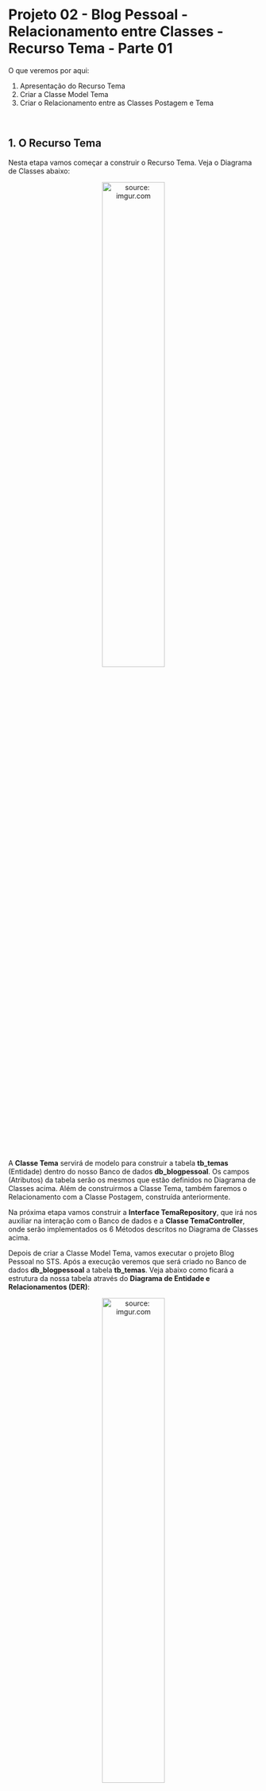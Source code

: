 <h1>Projeto 02 - Blog Pessoal - Relacionamento entre Classes - Recurso Tema - Parte 01</h1>

O que veremos por aqui:

1. Apresentação do Recurso Tema
2. Criar a Classe Model Tema
3. Criar o Relacionamento entre as Classes Postagem e Tema

<br />

<h2>1. O Recurso Tema</h2>

Nesta etapa vamos começar a construir o Recurso Tema. Veja o Diagrama de Classes abaixo: 

<div align="center"><img src="https://i.imgur.com/ocn729z.png" title="source: imgur.com" width="50%"/></div>

A **Classe Tema** servirá de modelo para construir a tabela **tb_temas** (Entidade) dentro do nosso Banco de dados **db_blogpessoal**. Os campos (Atributos) da tabela serão os mesmos que estão definidos no Diagrama de Classes acima. Além de construirmos a Classe Tema, também faremos o Relacionamento com a Classe Postagem, construída anteriormente. 

Na próxima etapa vamos construir a **Interface TemaRepository**, que irá nos auxiliar na interação com o Banco de dados e a **Classe TemaController**, onde serão implementados os 6 Métodos descritos no Diagrama de Classes acima.

Depois de criar a Classe Model Tema, vamos executar o projeto Blog Pessoal no STS. Após a execução veremos que será criado no Banco de dados **db_blogpessoal** a tabela **tb_temas**. Veja abaixo como ficará a estrutura da nossa tabela através do **Diagrama de Entidade e Relacionamentos (DER)**:

<div align="center"><img src="https://i.imgur.com/YKdkCyN.png" title="source: imgur.com" width="50%"/></div>

O Dicionário de dados da nossa tabela tb_temas será o seguinte:

| Atributo      | Tipo de dado | Descrição           | Chave |
| ------------- | ------------ | ------------------- | ----- |
| **id**        | bigint       | Identificador único | PK    |
| **descricao** | varchar(255) | Tema  |       |

<br />

| <img src="https://i.imgur.com/vVDBDG0.png" title="source: imgur.com" width="150px"/> | <div align="left"> **ALERTA DE BSM:** *Mantenha a Atenção aos Detalhes ao criar o Recurso Tema. Todas as Camadas (Pacotes: Model, Repository e Controller), já foram criadas no Recurso Postagem.* </div> |
| ------------------------------------------------------------ | ------------------------------------------------------------ |

<br />

| <img src="https://i.imgur.com/RfjtOFi.png" title="source: imgur.com" width="100px"/> | <div align="left"> **DICA:** *Caso você tenha alguma dúvida sobre como criar a Classe, executar o projeto, entre outras, consulte a Documentação do Recurso Postagem.* </div> |
| ------------------------------------------------------------ | ------------------------------------------------------------ |

<br />

<h2>👣 Passo 01 - Criar a Classe Tema na Camada Model</h2>

Agora vamos criar a segunda Classe Model que chamaremos de **Tema**.

1. Clique com o botão direito do mouse sobre o **Pacote Model** (**com.generation.blogpessoal.model**), na Source Folder Principal (**src/main/java**), e clique na opção **New 🡪 Class**
2. Na janela **New Java Class**, no item **Name**, digite o nome da Classe (**Tema**), e na sequência clique no botão **Finish** para concluir.
3. Observe na imagem abaixo que o Pacote **model** agora terá 2 Classes:

<div align="center"><img src="https://i.imgur.com/AOwW48C.png" title="source: imgur.com" /></div>

Agora vamos criar o código da **Classe Model Tema** conforme o código abaixo:

```java
package com.generation.blogpessoal.model;

import jakarta.persistence.Entity;
import jakarta.persistence.GeneratedValue;
import jakarta.persistence.GenerationType;
import jakarta.persistence.Id;
import jakarta.persistence.Table;
import jakarta.validation.constraints.NotNull;

@Entity
@Table(name = "tb_temas")
public class Tema {
	
	@Id
	@GeneratedValue(strategy = GenerationType.IDENTITY)
	private Long id;

	@NotBlank(message = "O Atributo Descrição é obrigatório e não pode ser vazio")
	private String descricao;

	public Long getId() {
		return this.id;
	}

	public void setId(Long id) {
		this.id = id;
	}

	public String getDescricao() {
		return this.descricao;
	}

	public void setDescricao(String descricao) {
		this.descricao = descricao;
	}

}
```

Veja na tabela abaixo a conversão de **Tipo de dados Java 🡪 MySQL, de acordo com o que foi definido no Diagrama de Classes acima:**

| Atributo   | Tipo de dado Java                                            | Tipo de dado MySQL |
| ---------- | ------------------------------------------------------------ | ------------------ |
| **id**     | Long | BIGINT             |
| **descricao** | String | VARCHAR(255)       |

Caso você tenha alguma dúvida, consulte a **Documentação da Classe Postagem**, pois o código da Classe Tema é muito semelhante.

Para concluir, não esqueça de Salvar o código (**File 🡪 Save All**) e verificar se o Projeto está em execução


<br />

<h2>👣 Passo 02 - Executar o projeto e Checar o Banco de dados</h2>

1. Execute o projeto e verifique no **MySQL Workbench** se a tabela **tb_temas** foi criada no Banco de dados **db_blogpessoal**, como mostra a figura abaixo:

<div align="center"><img src="https://i.imgur.com/v9NTzoW.png" title="source: imgur.com" /></div>

<br />

<h2>2. Relacionamento de Classes</h2>

**Mapeamento Objeto-Relacional (ORM)** é o processo de conversão das Classes Java em Tabelas (Entidades) no Banco de dados da aplicação e vice-versa. Em outras palavras, isso nos permite interagir com um Banco de dados Relacional. O **Java Persistence API (JPA)** é uma especificação que define como persistir dados em uma Banco de dados a partir de aplicações Java, sem a necessidade de utilizar código SQL. O foco principal do JPA é a camada **ORM**. O Framework responsável por implementar o ORM no Spring é o **Hibernate**. Para mais detalhes, consulte o Cookbook <a href="03.md" target="_blank"><b>Introdução ao JPA</b></a>.

> **Entidade** é uma Classe Java anotada com `@Entity` (Classe Model), que representa uma tabela no banco de dados. Cada instância da entidade representa um registro (linha) da tabela.
>
> **JPA** é a especificação Java que padroniza o uso de ORM. Define como mapear entidades e realizar operações de persistência (salvar, buscar, atualizar, excluir) sem usar SQL diretamente.
>
> **ORM** é uma técnica que converte objetos Java em registros de tabelas relacionais e vice-versa. No Spring Boot, é implementado pelo framework Hibernate.

O **JPA** simplifica o tratamento do modelo de Banco de dados Relacional nos aplicativos Java quando mapeamos cada Tabela para uma única Classe de entidade (Model) e para executar as consultas SQL (INSERT, SELECT, UPDATE e DELETE), o JPA utiliza as **Query Methods**, que são Métodos que fazem o mesmo papel das Queries SQL. 

Da mesma foram que criamos os Relacionamentos entre tabelas no SQL, no JPA, quando estamos trabalhando com um Banco de dados Relacional como o MySQL, também precisamos criar os **Relacionamentos entre as Classes**. A partir do Relacionamento entre as Classes, o **Hibernate** construirá o Relacionamento entre as Tabelas no Banco de dados Relacional. 

Nesta etapa vamos construir o **Relacionamento do Recurso Tema com o Recurso Postagem**. Veja o Diagrama de Classes abaixo: 

<div align="center"><img src="https://i.imgur.com/rE9pUwH.png" title="source: imgur.com" /></div>

<br />

Para construirmos o **Relacionamento entre Classes**, precisamos definir a **Cardinalidade** e a **Direção do Relacionamento**, como veremos a seguir:



<h3>2.1. Direção do Relacionamento</h3>



A **Direção do Relacionamento** define **qual ou quais entidades conhecem a outra** em uma associação entre classes no modelo orientado a objetos. Em JPA, isso afeta como os dados são mapeados e acessados entre as entidades. Quanto ao sentido, podemos definir de uma forma global dois tipos de Relacionamentos:

- **Unidirecional.**
- **Bidirecional.**

Nos **Relacionamentos Unidirecionais**, mapeamos somente uma das entidades  envolvidas no relacionamento. Nestes relacionamentos, temos os conceitos de **Entidade Fonte** e **Entidade Alvo**. A diferença básica é que a **Entidade Fonte** possui o Mapeamento do Relacionamento.

Nos **Relacionamentos Bidirecionais**, as duas entidades são mapeadas e o relacionamento acontece em ambos os sentidos entre as entidades, que se comportam como se existissem dois Relacionamentos Unidirecionais, um para cada entidade envolvida.

Nos Relacionamentos Bidirecionais temos o conceito de **Entidade Proprietária** e **Entidade Inversa**.

- **Entidade Proprietária:** A tabela dessa Entidade será a Proprietária da **Chave Estrangeira - Foreign Key**.
- **Entidade Inversa:** O atributo deve ser anotado e configurado com o comando `mappedBy`.

<br />

<h3>2.2. Cardinalidade de um Relacionamento</h3>



**Cardinalidade** é o conceito que define **quantas instâncias de uma entidade podem se relacionar com quantas instâncias de outra entidade**. Ela é fundamental no mapeamento de **relacionamentos entre classes** no modelo orientado a objetos e também no modelo relacional de bancos de dados.

No contexto do **JPA (Java Persistence API)**, a cardinalidade é representada por anotações específicas que determinam o tipo de associação entre as entidades:

| Tipo de Relacionamento  |      | Anotação      | Descrição                                                    |
| ----------------------- | :--: | ------------- | ------------------------------------------------------------ |
| Um pra um - 1:1         |  🡪   | `@OneToOne`   | Um Objeto da Classe A se relacionará com apenas um Objeto da Classe B. |
| Um pra muitos - 1:N     |  🡪   | `@OneToMany`  | Um Objeto da Classe A se relacionará com muitos Objetos da Classe B. |
| Muitos pra um - N:1     |  🡪   | `@ManyToOne`  | Muitos Objetos da Classe B se relacionarão com apenas um Objeto da Classe A. Esta anotação é utilizada em conjunto com a anotação `@OneToMany` para criar uma Relação Um para Muitos Bidirecional. |
| Muitos pra muitos - N:M |  🡪   | `@ManyToMany` | Muitos Objetos da Classe A se relacionarão com muitos Objetos da Classe B. |

<br/>

No **Relacionamento Unidirecional**, a anotação é inserida em apenas uma Classe, enquanto no **Relacionamento Bidirecional**, a anotação é inserida em ambas as Classes. No Projeto Blog Pessoal, utilizaremos apenas **Relacionamentos Bidirecionais Um para Muitos**.

Depois de criar o **Relacionamento Bidirecional Um para Muitos entre as Classes Postagem e Tema**, vamos executar o projeto Blog Pessoal no STS. Após executar o projeto, o MySQL criará a Relação entre as tabelas **tb_postagens** e **tb_temas** Unidirecional, porque não existe Relação Bidirecional no SQL. Veja abaixo como ficará a estrutura da nossa tabela através do **Diagrama de Entidade e Relacionamentos (DER)** abaixo:

<div align="center"><img src="https://i.imgur.com/73XEIxe.png" title="source: imgur.com" /></div>

Como o JPA faz o mapeamento das Tabelas em Objetos, caso o Relacionamento Bidirecional esteja habilitado, a Relação funcionará independente do Banco de Dados ser Unidirecional. 

<br />

<h2>👣 Passo 01 - Criar a Relação ManytoOne na Classe Postagem</h2>

A Classe Postagem será o lado N:1 da Relação Bidirecional, ou seja, **Muitas Postagens podem ter apenas Um Tema**. Para criar a Relação vamos inserir depois do último Atributo da Classe Postagem (data), as 3 linhas destacadas em vermelho na figura abaixo:

<div align="left"><img src="https://i.imgur.com/gbRGmVG.png" title="source: imgur.com" /></div>

**Linha 37:** A anotação **@ManyToOne** indica que a Classe Postagem será o lado N:1 e terá um **Objeto da Classe Tema**, que no modelo Relacional será a **Chave Estrangeira na Tabela tb_postagens (tema_id)**.

**Linha 38:** A anotação **@JsonIgnoreProperties** indica que uma parte do JSON será ignorado, ou seja, como a Relação entre as Classes será do tipo Bidirecional, ao listar o Objeto Postagem numa consulta, por exemplo, o Objeto Tema, que será criado na linha 39, será exibido como um **"Sub Objeto"** do Objeto Postagem, como mostra a figura abaixo, devido ao Relacionamento que foi criado.

```json
{
	"id": 1,
	"titulo": "Título da Postagem 01",
	"texto": "Texto da postagem 01",
	"data": "2022-05-02T09:27:11.2221618",
	"tema": {
		"id": 1,
		"descricao": "Tema 01"
	}
}
```

Ao exibir o Objeto Tema, o Objeto Postagem será exibido novamente e na sequência Tema será exibido novamente, criando um looping infinito dentro do JSON, devido a relação Bidirecional. Para impedir o looping infinito e o travamento da nossa aplicação (Vide a imagem abaixo com o erro que será exibido no Insomnia), utilizamos anotação **@JsonIgnoreProperties** para exibir o Objeto da Classe Postagem apenas uma vez, interrompendo a repetição. 

<div align="center"><img src="https://i.imgur.com/LChpd5m.png" title="source: imgur.com" /></div>

**Linha 39:** Será criado um Objeto da Classe Tema, que receberá os dados do Tema associado ao Objeto da Classe Postagem. Este Objeto representa a Chave Estrangeira da Tabela **tb_postagens (tema_id)**.

Depois do último Método Set, vamos acrescentar os Métodos Get e Set para o novo Atributo que foi adicionado na Classe Postagem:

1. Posicione o cursor no final dos Métodos Get e Set criados anteriormente, como mostra a  imagem abaixo:

<div align="center"><img src="https://i.imgur.com/ApwOACH.png" title="source: imgur.com" /></div>

2. No menu **Source**, clique na opção **Generate Getters and Setters...**

<div align="center"><img src="https://i.imgur.com/FcDinZ2.png" title="source: imgur.com" /></div>

3. Na tela **Generate Getters and Setters**, clique no botão **Select All** para selecionar todos os Atributos e clique no botão **Generate**.

<div align="center"><img src="https://i.imgur.com/5H4Jlwq.png" title="source: imgur.com" /></div>

4. Os dois Métodos gerados ficarão semelhantes a imagem abaixo, posicionados no final dos demais Métodos Get e Set gerados na construção da Classe:

<div align="center"><img src="https://i.imgur.com/ZwQXovM.png" title="source: imgur.com" /></div>

Depois de Criar o Relacionamento, observe que foram importados mais 2 pacotes, como mostra a imagem abaixo (indicados pelas Setas vermelhas):

<div align="left"><img src="https://i.imgur.com/JvPhiqK.png" title="source: imgur.com" /></div>

Para concluir, não esqueça de Salvar o código (**File 🡪 Save All**) e verificar se o Projeto está em execução.

<br />

| <img src="https://i.imgur.com/vVDBDG0.png" title="source: imgur.com" width="150px"/> | <div align="left"> **ALERTA DE BSM:** *Mantenha a Atenção aos Detalhes ao criar o Relacionamento entre as Classes. Um erro muito comum é não criar os Métodos Get e Set para o novo Atributo que foi criado no Relacionamento.* </div> |
| ------------------------------------------------------------ | ------------------------------------------------------------ |

<br />

| <img src="https://i.imgur.com/RfjtOFi.png" title="source: imgur.com" width="100px"/> | <div align="left"> **DICA:** *Toda vez que você adicionar um novo Atributo na sua Classe, não esqueça de criar os Métodos GET e SET do Atributo. Caso contrário, você não conseguirá visualizar ou atualizar os dados do Atributo.* </div> |
| ------------------------------------------------------------ | ------------------------------------------------------------ |

<br />

<div align="left"><img src="https://i.imgur.com/wDz2IzB.png" title="source: imgur.com" width="25px"/> <a href="https://jakarta.ee/specifications/persistence/3.1/apidocs/jakarta.persistence/jakarta/persistence/manytoone" target="_blank"><b>Documentação: <i>@ManyToOne</i></b></a></div>

<div align="left"><img src="https://i.imgur.com/wDz2IzB.png" title="source: imgur.com" width="25px"/> <a href="https://fasterxml.github.io/jackson-annotations/javadoc/2.7/com/fasterxml/jackson/annotation/JsonIgnoreProperties.html" target="_blank"><b>Documentação: <i>@JsonIgnoreProperties</i></b></a></div>

<br />

<h2>👣 Passo 02 - Criar a Relação OneToMany na Classe Tema</h2>

A Classe Tema será o lado 1:N, ou seja, **Um Tema pode ter Muitas Postagens**. Para criar a Relação vamos inserir depois do último Atributo da Classe Tema (descricao), as linhas abaixo, destacadas em vermelho na figura abaixo:

<div align="left"><img src="https://i.imgur.com/4Lc613l.png" title="source: imgur.com" /></div>

**Linha 28:** A anotação **`@OneToMany`** indica que a classe **`Tema`** está no lado **"um"** de um relacionamento **Um-para-Muitos (1:N)** com a classe **`Postagem`**. Isso significa que **um único objeto de `Tema` pode estar associado a várias instâncias de `Postagem`**.

Nesse tipo de relacionamento bidirecional, a classe `Tema` **não possui a chave estrangeira** diretamente; quem armazena essa referência é a classe `Postagem`. Por isso, `Tema` é chamada de **entidade inversa** no relacionamento, e precisamos configurar adequadamente a anotação `@OneToMany` com alguns parâmetros:

- **`mappedBy`**: Informa ao JPA qual atributo da outra classe (no caso, o atributo `tema` na classe `Postagem`) representa o relacionamento. Isso evita a criação de uma tabela intermediária e instrui o Hibernate sobre qual lado é o dono da relação (a entidade que possui a chave estrangeira).
- **`fetch = FetchType.LAZY`**: Define a estratégia de carregamento dos dados. Com `LAZY`, os objetos da lista de postagens só serão carregados do banco **quando forem acessados**, o que melhora a performance em consultas simples.

| <img src="https://i.imgur.com/RfjtOFi.png" title="source: imgur.com" width="80px"/> | <div align="left"> **DICA:** *Consulte o <a href="#anexo2">Anexo II</a> para conhecer outras configurações para a propriedade fetch.* </div> |
| ------------------------------------------------------------ | ------------------------------------------------------------ |

- **`cascade = CascadeType.REMOVE`** (opcional): Indica que, ao excluir um tema, todas as postagens associadas a ele também serão excluídas automaticamente. Deve ser usado com cuidado, pois pode causar perda de dados relacionada. 


| <img src="https://i.imgur.com/RfjtOFi.png" title="source: imgur.com" width="80px"/> | <div align="left"> **DICA:** *Consulte o <a href="#anexo3">Anexo III</a> para conhecer outras configurações para a propriedade cascade.* </div> |
| ------------------------------------------------------------ | ------------------------------------------------------------ |

**Linha 29:** A anotação **@JsonIgnoreProperties** indica que uma parte do JSON será ignorado, ou seja, assim como fizemos na Classe Postagem, também faremos na Classe Tema para impedir o looping infinito.

**Linha 30:** Será criada uma Collection List contendo Objetos da Classe Postagem, que receberá todos os Objetos da  Classe Postagem associadas a cada Objeto da Classe Tema. 

Depois do último Método Set, vamos acrescentar os Métodos Get e Set para o novo Atributo que foi adicionado na Classe Postagem:

1. Posicione o cursor no final dos Métodos Get e Set criados anteriormente, como mostra a imagem abaixo:

<div align="center"><img src="https://i.imgur.com/45901R5.png" title="source: imgur.com" /></div>

2. No menu **Source**, clique na opção **Generate Getters and Setters...**

<div align="center"><img src="https://i.imgur.com/FcDinZ2.png" title="source: imgur.com" /></div>

3. Na tela **Generate Getters and Setters**, clique no botão **Select All** para selecionar todos os Atributos e clique no botão **Generate**.

<div align="center"><img src="https://i.imgur.com/0IIisPP.png" title="source: imgur.com" /></div>

4. Os dois Métodos gerados ficarão semelhantes a imagem abaixo, posicionados no final dos demais Métodos Get e Set gerados na construção da Classe:

<div align="center"><img src="https://i.imgur.com/7gqQMnR.png" title="source: imgur.com" /></div>

Depois de Criar o Relacionamento, observe que foram importados mais 4 pacotes, como mostra a imagem abaixo (indicados pelas Setas vermelhas):

<div align="left"><img src="https://i.imgur.com/o8gTPCa.png" title="source: imgur.com" /></div>

Para concluir, não esqueça de Salvar o código (**File 🡪 Save All**) e verificar se o Projeto está em execução.

<br />

| <img src="https://i.imgur.com/vVDBDG0.png" title="source: imgur.com" width="150px"/> | <div align="left"> **ALERTA DE BSM:** *Mantenha a Atenção aos Detalhes ao criar o Relacionamento entre as Classes. Um erro muito comum é não criar os Métodos Get e Set para o novo Atributo que foi criado no Relacionamento.* </div> |
| ------------------------------------------------------------ | ------------------------------------------------------------ |

<br />

| <img src="https://i.imgur.com/RfjtOFi.png" title="source: imgur.com" width="100px"/> | <div align="left"> **DICA:** *Toda vez que você adicionar um novo Atributo na sua Classe, não esqueça de criar os Métodos GET e SET do Atributo. Caso contrário, você não conseguirá visualizar ou atualizar os dados do Atributo.* </div> |
| ------------------------------------------------------------ | ------------------------------------------------------------ |

<br />

<div align="left"><img src="https://i.imgur.com/wDz2IzB.png" title="source: imgur.com" width="25px"/> <a href="https://jakarta.ee/specifications/persistence/3.1/apidocs/jakarta.persistence/jakarta/persistence/onetomany" target="_blank"><b>Documentação: <i>@OneToMany</i></b></a></div>

<br />

<h2>👣 Passo 03 - Executar o projeto e Checar o Banco de dados</h2>

1. Execute o projeto e observe o Console do STS
1. No Console do STS, serão exibidas as linhas abaixo, indicando que a Tabela **tb_temas** e o Relacionamento com a Tabela **tb_postagens** foram criados:

<div align="left"><img src="https://i.imgur.com/pgqWLGQ.png" title="source: imgur.com" /></div>

1. Após a aplicação inicializar, verifique no **MySQL Workbench** se a **Chave Estrangeira (tema_id)** foi criada na Tabela **tb_Postagens**, no Banco de dados **db_blogpessoal**, como mostra a figura abaixo:

<div align="center"><img src="https://i.imgur.com/tFAl0La.png" title="source: imgur.com" /></div>

<br />

Na sequência, vamos implementar a Interface TemaRepository, a Classe TemaController e atualizar a Classe Postagem Controller.

<br />

<h2 id="anexo1">Anexo I - Principais Mensagens de Erro</h2>

| Erro                        | Descrição                                                    |
| --------------------------- | ------------------------------------------------------------ |
| ***BeanCreationException*** | Ao criar o Relacionamento Bidirecional, você criou apenas um lado da Relação (**@OneToMany**). Faltou criar o outro lado da Relação (**@ManyToOne**).<br />**Exemplo:** <br/>Habilitou o Relacionamento na Classe Tema, mas não habilitou na Classe Postagem. |

<br />

<h2 id="anexo2">Anexo II - Tipos de Fetch</h2>

| Tipo      | Descrição                                                    |
| --------- | ------------------------------------------------------------ |
| **EAGER** | A estratégia **EAGER** indica que o Hibernate deve **carregar imediatamente** as entidades relacionadas assim que a entidade principal for buscada, ou seja, **todos os dados das associações são carregados junto com a consulta principal**, mesmo que você não vá usá-los naquele momento. Essa estratégia pode ser útil quando você **precisa dos dados relacionados o tempo todo**, mas pode impactar negativamente a performance, principalmente quando houver muitos relacionamentos ou grande volume de dados, porque os dados ficarão armazenados na memória. |
| **LAZY**  | A estratégia **LAZY** (preguiçosa), que é a estratégia padrão, faz com que o Hibernate **carregue os dados relacionados apenas quando forem acessados** pela primeira vez no código, ou seja, os dados associados **não são carregados automaticamente** com a consulta principal. Esta estratégia é Ideal para melhorar a **performance** em consultas simples, mas requer atenção ao acessar os dados fora do contexto de persistência (por exemplo, após uma transação ser finalizada) pode causar exceções como `LazyInitializationException`. |

<br />

<div align="left"><img src="https://i.imgur.com/wDz2IzB.png" title="source: imgur.com" width="4%"/> <a href="https://jakarta.ee/specifications/persistence/3.1/apidocs/jakarta.persistence/jakarta/persistence/fetchtype" target="_blank"><b>Documentação: <i>FetchType</i></b></a></div>

<br />

<h2 id="anexo3">Anexo III - Tipos de Cascade</h2>



| Tipo        | Descrição                                                    | Exemplo prático                                              | Quando utilizar?                                             |
| ----------- | ------------------------------------------------------------ | ------------------------------------------------------------ | ------------------------------------------------------------ |
| **PERSIST** | Ao salvar a entidade pai, todas as entidades filhas associadas também serão salvas automaticamente. | Ao criar um novo `Tema` com 3 `Postagens` e salvar o `Tema`, as 3 `Postagens` também serão persistidas no banco. | Quando desejar que, ao salvar a entidade pai, as entidades filhas associadas também sejam criadas automaticamente. |
| **MERGE**   | Ao atualizar (ou reanexar) a entidade pai, todas as entidades filhas associadas também serão atualizadas automaticamente. | Ao atualizar a descrição de um `Tema` e, ao mesmo tempo, alterar o título de uma `Postagem` associada, ao fazer `merge`, ambos serão atualizados no banco. | Quando for necessário atualizar entidades desanexadas juntamente com suas associações. |
| **REMOVE**  | Ao remover a entidade pai, todas as entidades filhas associadas também serão removidas automaticamente do banco. | Ao excluir um `Tema`, todas as `Postagens` associadas também serão apagadas automaticamente. | Quando for necessário excluir a entidade pai e também suas dependências diretamente associadas. |
| **REFRESH** | Ao recarregar a entidade pai a partir do banco, todas as entidades filhas associadas também serão recarregadas, descartando alterações locais. | Se outra aplicação alterar o conteúdo de uma `Postagem`, ao executar `refresh(tema)`, todas as postagens associadas ao `Tema` também serão atualizadas com os dados do banco. | Quando for necessário garantir que os dados estejam sincronizados com o banco de dados, descartando alterações em memória. |
| **DETACH**  | Ao remover a entidade pai do contexto de persistência, todas as entidades filhas associadas também serão desanexadas. Isso significa que alterações feitas em memória nessas entidades não serão sincronizadas com o banco, a menos que sejam reanexadas com `merge()`. | Após executar `detach(tema)`, qualquer alteração feita no `Tema` ou em suas `Postagens` associadas não será sincronizada com o banco. | Quando desejar interromper o monitoramento das alterações, removendo a entidade do contexto de persistência. |
| **ALL**     | Equivale a aplicar todas as operações de cascata: PERSIST, MERGE, REMOVE, REFRESH e DETACH. | Todas as operações realizadas no `Tema` também se aplicarão automaticamente a todas as suas `Postagens` associadas. | Quando desejar que todas as operações realizadas sobre a entidade pai sejam propagadas às entidades associadas. |

<br />

> **Contexto de Persistência**
>
> **Persistência é o processo de armazenamento duradouro de dados, garantindo que as informações permaneçam salvas mesmo após o encerramento da aplicação**. Esse armazenamento geralmente ocorre em bancos de dados relacionais ou não relacionais.
>
> No ecossistema **Spring Framework**, a persistência é gerenciada principalmente por meio do **Spring Data** e do **Spring ORM**, que facilitam a integração com bancos de dados utilizando **JPA (Java Persistence API)** ou outras tecnologias de persistência. Os principais componentes envolvidos neste processo são:
>
> - **Spring Data JPA**: Fornece uma abstração para a camada de acesso a dados utilizando JPA, permitindo o uso de repositórios (interfaces) que eliminam a necessidade de escrever consultas SQL manualmente para operações básicas.
> - **Entity Classes**: São classes Java anotadas com especificações JPA (Classes Model), que representam as tabelas do banco de dados, definindo o mapeamento objeto-relacional.
> - **Repositories**: Interfaces que estendem `JpaRepository`, oferecendo métodos prontos para realizar operações CRUD (Create, Read, Update, Delete) de forma simples e consistente.
> - **EntityManager**: É o componente que gerencia o ciclo de vida das entidades dentro do contexto de persistência. Sob controle do Spring, o EntityManager é responsável pela interação direta com o banco de dados, pela gestão das transações e pela sincronização do estado das entidades.
>
> Quando uma entidade está gerenciada pelo **`EntityManager`** — ou seja, está dentro do contexto de persistência — o provedor do JPA, o Hibernate, monitora todas as alterações feitas nessa entidade e em suas associações. Isso significa que, ao final da transação, todas as modificações são automaticamente detectadas e sincronizadas com o banco de dados, garantindo a consistência dos dados sem a necessidade de operações explícitas de atualização.

<br />

<div align="left"><img src="https://i.imgur.com/wDz2IzB.png" title="source: imgur.com" width="4%"/> <a href="https://jakarta.ee/specifications/persistence/3.1/apidocs/jakarta.persistence/jakarta/persistence/cascadetype" target="_blank"><b>Documentação: <i>CascadeType</i></b></a></div>

<div align="left"><img src="https://i.imgur.com/wDz2IzB.png" title="source: imgur.com" width="4%"/> <a href="https://jakarta.ee/specifications/persistence/3.1/apidocs/jakarta.persistence/jakarta/persistence/entitymanager" target="_blank"><b>Documentação: <i>Entity Manager</i></b></a></div>

<br />

<div align="left"><img src="https://i.imgur.com/JACNZiR.png" title="source: imgur.com" width="4%"/> <a href="https://github.com/rafaelq80/backend_blogpessoal_v3/tree/10_Classe_Tema_Relacionamentos" target="_blank"><b>Código fonte do Projeto</b></a></div>

<br /><br />

<div align="left"><a href="README.md"><img src="https://i.imgur.com/XMgF3gl.png" title="source: imgur.com" width="3%"/>Voltar</a></div>
